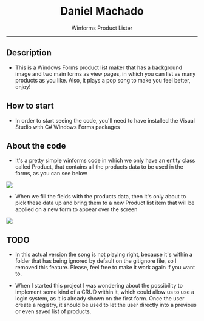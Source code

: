 <div align="center">  
  <h1>Daniel Machado</h1>
</div>

<p align="center">
  Winforms Product Lister
</p>

---

## Description

- This is a Windows Forms product list maker that has a background image and two main forms as view pages, in which you can list as many products as you like. Also, it plays a pop song to make you feel better, enjoy!

## How to start

- In order to start seeing the code, you'll need to have installed the Visual Studio with C# Windows Forms packages

## About the code

- It's a pretty simple winforms code in which we only have an entity class called Product, that contains all the products data to be used in the forms, as you can see below
 
<a title="Winforms Product Lister">
  <img src="https://i.imgur.com/qfor7v1.png"/>
</a>

- When we fill the fields with the products data, then it's only about to pick these data up and bring them to a new Product list item that will be applied on a new form to appear over the screen

<a title="Winforms Product Lister">
  <img src="https://i.imgur.com/K3pdMeo.png"/>
</a>

## TODO
- In this actual version the song is not playing right, because it's within a folder that has being ignored by default on the gitignore file, so I removed this feature. Please, feel free to make it work again if you want to.

- When I started this project I was wondering about the possibility to implement some kind of a CRUD within it, which could allow us to use a login system, as it is already shown on the first form. Once the user create a registry, it should be used to let the user directly into a previous or even saved list of products. 